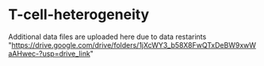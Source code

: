 # T-cell-heterogeneity

Additional data files are uploaded here due to data restarints "https://drive.google.com/drive/folders/1jXcWY3_b58X8FwQTxDeBW9xwWaAHwec-?usp=drive_link"
